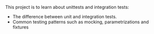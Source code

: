 This project is to learn about unittests and integration tests:
- The difference between unit and integration tests.
- Common testing patterns such as mocking, parametrizations and fixtures
